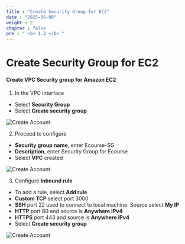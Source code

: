 ```yaml
---
title : "Create Security Group for EC2"
date : "2025-06-08"
weight : 2
chapter : false
pre : " <b> 1.2 </b> "
---
```


# Create Security Group for EC2

#### Create VPC Security group for Amazon EC2
1. In the VPC interface
- Select **Security Group**
- Select **Create security group**

![Create Account](/NestJS-AWS-workshop/images/1/SG.png)

2. Proceed to configure
- **Security group name**, enter Ecourse-SG
- **Description**, enter Security Group for Ecourse
- Select **VPC** created

![Create Account](/NestJS-AWS-workshop/images/1/SG2.PNG)

3. Configure **Inbound rule**
- To add a rule, select **Add rule**
- **Custom TCP** select port 3000
- **SSH** port 22 used to connect to local machine. Source select **My IP**
- **HTTP** port 80 and source is **Anywhere IPv4**
- **HTTPS** port 443 and source is **Anywhere IPv4**
- Select **Create security group**

![Create Account](/NestJS-AWS-workshop/images/1/SG1.PNG)